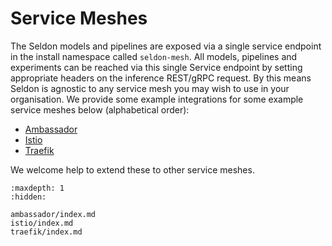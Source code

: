 # Service Meshes

The Seldon models and pipelines are exposed via a single service endpoint in the install namespace called `seldon-mesh`. All models, pipelines and experiments can be reached via this single Service endpoint by setting appropriate headers on the inference REST/gRPC request. By this means Seldon is agnostic to any service mesh you may wish to use in your organisation. We provide some example integrations for some example service meshes below (alphabetical order):

 * [Ambassador](./ambassador/index.md)
 * [Istio](./istio/index.md)
 * [Traefik](./traefik/index.md)


We welcome help to extend these to other service meshes.

```{toctree}
:maxdepth: 1
:hidden:

ambassador/index.md
istio/index.md
traefik/index.md
```

